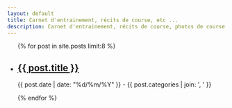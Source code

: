 ```yaml
---
layout: default
title: Carnet d'entrainement, récits de course, etc ...
description: Carnet d'entrainement, récits de course, photos de course.
---
```


<ul>
{% for post in site.posts limit:8 %}
  <li>
    <section>
      <hgroup>
        <h2>
          <a itemprop="name" href="{{ post.url }}">{{ post.title }}</a>
        </h2>
        <p>
          <time pubdate datetime="{{ page.date | date: '%Y-%m-%d' }}">
            {{ post.date | date: "%d/%m/%Y" }}
          </time>
           - {{ post.categories | join: ', ' }}
        </p>
      </hgroup>
    </section>
  </li>
{% endfor %}
</ul>
